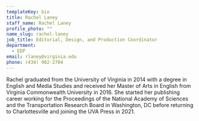```yaml
---
templateKey: bio
title: Rachel Laney
staff_name: Rachel Laney
profile_photo: ""
name_slug: rachel-laney
job_title: Editorial, Design, and Production Coordinator
department:
  - EDP
email: rlaney@virginia.edu
phone: (434) 982-2704
---
```

Rachel graduated from the University of Virginia in 2014 with a degree in English and Media Studies and received her Master of Arts in English from Virginia Commonwealth University in 2016. She started her publishing career working for the Proceedings of the National Academy of Sciences and the Transportation Research Board in Washington, DC before returning to Charlottesville and joining the UVA Press in 2021.